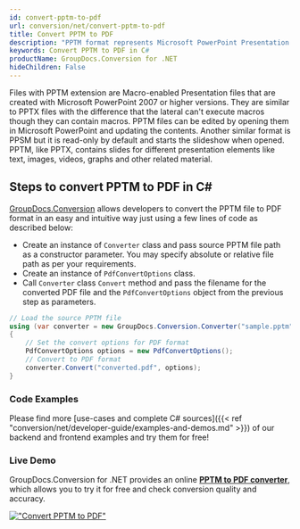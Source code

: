 ```yaml
---
id: convert-pptm-to-pdf
url: conversion/net/convert-pptm-to-pdf
title: Convert PPTM to PDF
description: "PPTM format represents Microsoft PowerPoint Presentation with .pptm extension. Learn how to convert PPTM to PDF file programmatically in C# language using GroupDocs.Conversion for .NET library."
keywords: Convert PPTM to PDF in C#
productName: GroupDocs.Conversion for .NET
hideChildren: False
---
```


Files with PPTM extension are Macro-enabled Presentation files that are created with Microsoft PowerPoint 2007 or higher versions. They are similar to PPTX files with the difference that the lateral can't execute macros though they can contain macros. PPTM files can be edited by opening them in Microsoft PowerPoint and updating the contents. Another similar format is PPSM but it is read-only by default and starts the slideshow when opened. PPTM, like PPTX, contains slides for different presentation elements like text, images, videos, graphs and other related material.

## Steps to convert PPTM to PDF in C#

[GroupDocs.Conversion](https://products.groupdocs.com/conversion/net) allows developers to convert the PPTM file to PDF format in an easy and intuitive way just using a few lines of code as described below:

* Create an instance of `Converter` class and pass source PPTM file path as a constructor parameter. You may specify absolute or relative file path as per your requirements. 
* Create an instance of `PdfConvertOptions` class.
* Call `Converter` class `Convert` method and pass the filename for the converted PDF file and the `PdfConvertOptions` object from the previous step as parameters.

```csharp
// Load the source PPTM file
using (var converter = new GroupDocs.Conversion.Converter("sample.pptm"))
{
    // Set the convert options for PDF format
    PdfConvertOptions options = new PdfConvertOptions();
    // Convert to PDF format
    converter.Convert("converted.pdf", options);
}
```

### Code Examples

Please find more [use-cases and complete C# sources]({{< ref "conversion/net/developer-guide/examples-and-demos.md" >}}) of our backend and frontend examples and try them for free!

### Live Demo

GroupDocs.Conversion for .NET provides an online [**PPTM to PDF converter**](https://products.groupdocs.app/conversion/pptm-to-pdf), which allows you to try it for free and check conversion quality and accuracy.

[!["Convert PPTM to PDF"](conversion/net/images/convert-pptm-to-pdf.png)](https://products.groupdocs.app/conversion/pptm-to-pdf)
